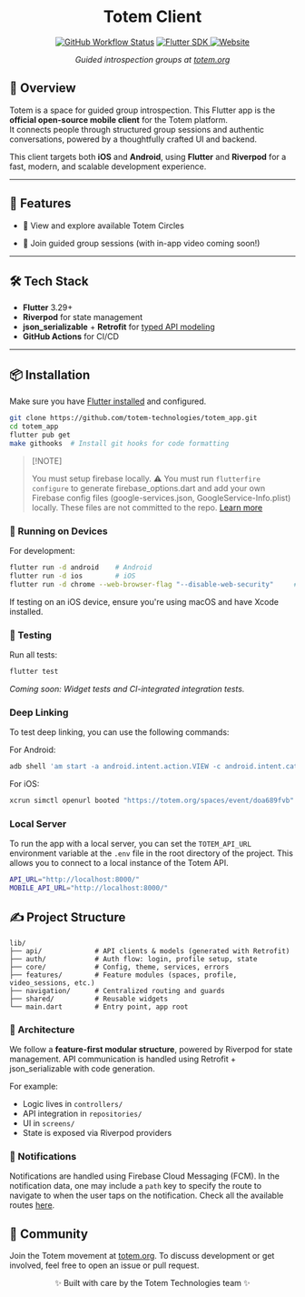 <div align="center">
<h1>Totem Client</h1>
<a href="https://github.com/totem-technologies/totem_app/actions/workflows/build.yaml"><img alt="GitHub Workflow Status" src="https://img.shields.io/github/actions/workflow/status/totem-technologies/totem_app/build.yaml?color=%2320A920"></a>
<a href="https://pub.dev/packages/flutter">
  <img alt="Flutter SDK" src="https://img.shields.io/badge/flutter-%3E%3D3.29-blue?logo=flutter&style=flat-square">
</a>
<a href="https://totem.org">
  <img alt="Website" src="https://img.shields.io/badge/visit-totem.org-orange?style=flat-square">
</a>
<p><em>Guided introspection groups at <a href="https://www.totem.org">totem.org</a></em></p>
</div>

## 🧭 Overview

Totem is a space for guided group introspection. This Flutter app is the **official open-source mobile client** for the Totem platform.  
It connects people through structured group sessions and authentic conversations, powered by a thoughtfully crafted UI and backend.

This client targets both **iOS** and **Android**, using **Flutter** and **Riverpod** for a fast, modern, and scalable development experience.

---

## 🚀 Features

- 📅 View and explore available Totem Circles
<!-- - 🔐 Secure authentication and onboarding -->
- 💬 Join guided group sessions (with in-app video coming soon!)
  <!-- - 🧘 Personalized user profile and avatar -->
  <!-- - 🔔 Push notification integration -->
  <!-- - 🧪 CI/CD with GitHub Actions -->

---

## 🛠 Tech Stack

- **Flutter** 3.29+
- **Riverpod** for state management
- **json_serializable** + **Retrofit** for [typed API modeling](./swagger_parser.yaml)
- **GitHub Actions** for CI/CD

---

## 📦 Installation

Make sure you have [Flutter installed](https://docs.flutter.dev/get-started/install) and configured.

```bash
git clone https://github.com/totem-technologies/totem_app.git
cd totem_app
flutter pub get
make githooks  # Install git hooks for code formatting
```

> \[!NOTE]
>
> You must setup firebase locally.
> ⚠️ You must run `flutterfire configure` to generate firebase_options.dart and add your own Firebase config files (google-services.json, GoogleService-Info.plist) locally. These files are not committed to the repo. [Learn more](https://firebase.google.com/docs/flutter/setup)

### 📲 Running on Devices

For development:

```bash
flutter run -d android    # Android
flutter run -d ios        # iOS
flutter run -d chrome --web-browser-flag "--disable-web-security"     # Web (temporary testing)
```

If testing on an iOS device, ensure you're using macOS and have Xcode installed.

### 🧪 Testing

Run all tests:

```bash
flutter test
```

_Coming soon: Widget tests and CI-integrated integration tests._

### Deep Linking

To test deep linking, you can use the following commands:

For Android:

```bash
adb shell 'am start -a android.intent.action.VIEW -c android.intent.category.BROWSABLE -d "https://totem.org/spaces/event/doa689fvb"' org.totem.app
```

For iOS:

```bash
xcrun simctl openurl booted "https://totem.org/spaces/event/doa689fvb"
```

### Local Server

To run the app with a local server, you can set the `TOTEM_API_URL` environment variable at the `.env` file in the root directory of the project. This allows you to connect to a local instance of the Totem API.

```bash
API_URL="http://localhost:8000/"
MOBILE_API_URL="http://localhost:8000/"
```

## ✍️ Project Structure

```
lib/
├── api/             # API clients & models (generated with Retrofit)
├── auth/            # Auth flow: login, profile setup, state
├── core/            # Config, theme, services, errors
├── features/        # Feature modules (spaces, profile, video_sessions, etc.)
├── navigation/      # Centralized routing and guards
├── shared/          # Reusable widgets
└── main.dart        # Entry point, app root
```

### 📐 Architecture

We follow a **feature-first modular structure**, powered by Riverpod for state management.
API communication is handled using Retrofit + json_serializable with code generation.

For example:

- Logic lives in `controllers/`
- API integration in `repositories/`
- UI in `screens/`
- State is exposed via Riverpod providers

### 🔔 Notifications

Notifications are handled using Firebase Cloud Messaging (FCM). In the notification data, one may include a `path` key to specify the route to navigate to when the user taps on the notification. Check all the available routes [here](./lib/navigation/route_names.dart).

## 👥 Community

Join the Totem movement at [totem.org](https://www.totem.org).
To discuss development or get involved, feel free to open an issue or pull request.

<div align="center"> ✨ Built with care by the Totem Technologies team ✨ </div>
